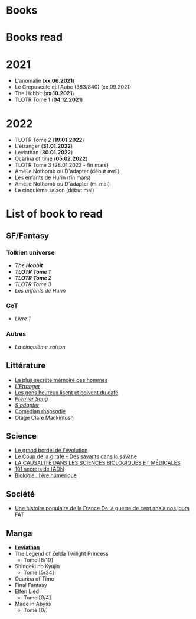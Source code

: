 # Books

# Books read

# 2021

* L'anomalie (**xx.06.2021**)
* Le Crépuscule et l'Aube (383/840) (xx.09.2021)
* The Hobbit (**xx.10.2021**)
* TLOTR Tome 1 (**04.12.2021**)

# 2022

* TLOTR Tome 2 (**19.01.2022**)
* L'étranger (**31.01.2022**)
* Leviathan (**30.01.2022**)
* Ocarina of time (**05.02.2022**)
* TLOTR Tome 3 (28.01.2022 - fin mars)
* Amélie Nothomb ou D'adapter (début avril)
* Les enfants de Hurin (fin mars)
* Amélie Nothomb ou D'adapter (mi mai)
* La cinquième saison (début mai)


# List of book to read

## SF/Fantasy

### Tolkien universe

* ***The Hobbit***
* ***TLOTR Tome 1***
* ***TLOTR Tome 2***
* *TLOTR Tome 3*
* *Les enfants de Hurin*

### GoT

* *Livre 1*

### Autres

* *La cinquième saison*

## Littérature

* [La plus secrète mémoire des hommes](https://www.leslibraires.fr/livre/18955840-la-plus-secrete-memoire-des-hommes-prix-goncou--mohamed-mbougar-sarr-philippe-rey)
* [*L'Etranger*](https://www.leslibraires.fr/livre/16677866-l-etranger-camus-albert-galimard)
* [Les gens heureux lisent et boivent du café](https://www.leslibraires.fr/livre/15651600-les-gens-heureux-lisent-et-boivent-du-cafe-agnes-martin-lugand-pocket)
* [*Premier Sang*](https://www.leslibraires.fr/livre/18933089-premier-sang-amelie-nothomb-albin-michel)
* [*S'adapter*](https://www.editions-stock.fr/livres/la-bleue/sadapter-9782234089549)
* [Comedian rhapsodie](https://www.babelio.com/livres/VDB-Comedian-rhapsodie/1356363)
* Otage Clare Mackintosh

## Science

* [Le grand bordel de l'évolution](https://www.leslibraires.fr/livre/14562400-le-grand-bordel-de-l-evolution-la-science-impe--leo-grasset-flammarion)
* [Le Coup de la girafe - Des savants dans la savane](https://www.leslibraires.fr/livre/18642481-le-coup-de-la-girafe-des-savants-dans-la-savane-leo-grasset-points)
* [LA CAUSALITÉ DANS LES SCIENCES BIOLOGIQUES ET MÉDICALES](https://laboutique.edpsciences.fr/produit/994/9782759820467/la-causalite-dans-les-sciences-biologiques-et-medicales)
* [101 secrets de l’ADN](https://www.cnrseditions.fr/catalogue/biologie-et-sante/101-secrets-de-l-adn/)
* [Biologie : l’ère numérique](https://www.cnrseditions.fr/catalogue/biologie-et-sante/biologie-lere-numerique/)

## Société

* [Une histoire populaire de la France De la guerre de cent ans à nos jours](https://www.leslibraires.fr/livre/16287907-une-histoire-populaire-de-la-france-de-la-guer--gerard-noiriel-agone-editeur)
FAT

## Manga

* [**Leviathan**](https://www.manga-news.com/index.php/serie/Leviathan-Ki-oon)
* The Legend of Zelda Twilight Princess
  * Tome [8/10]
* Shingeki no Kyujin
  * Tome [5/34]
* Ocarina of Time
* Final Fantasy
* Elfen Lied
  * Tome [0/4]
* Made in Abyss
  * Tome [0/]
